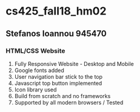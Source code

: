 # cs425_fall18_hm02
## Stefanos Ioannou 945470
### HTML/CSS Website 


1. Fully Responsive Website - Desktop and Mobile
2. Google fonts added
3. User navigation bar stick to the top
4. Javascript top button implemented
5. Icon library used
6. Build from scratch and no frameworks
7. Supported by all modern browsers / Tested
